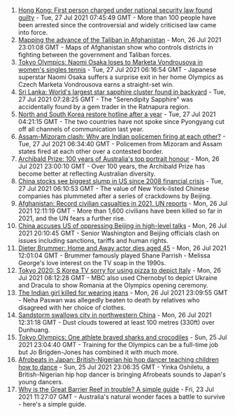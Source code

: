 1. [Hong Kong: First person charged under national security law found guilty](https://www.bbc.co.uk/news/world-asia-china-57979938) - Tue, 27 Jul 2021 07:45:49 GMT - More than 100 people have been arrested since the controversial and widely criticised law came into force.
2. [Mapping the advance of the Taliban in Afghanistan](https://www.bbc.co.uk/news/world-asia-57933979) - Mon, 26 Jul 2021 23:01:08 GMT - Maps of Afghanistan show who controls districts in fighting between the government and Taliban forces.
3. [Tokyo Olympics: Naomi Osaka loses to Marketa Vondrousova in women's singles tennis](https://www.bbc.co.uk/sport/olympics/57980493) - Tue, 27 Jul 2021 06:16:54 GMT - Japanese superstar Naomi Osaka suffers a surprise exit in her home Olympics as Czech Marketa Vondrousova earns a straight-set win.
4. [Sri Lanka: World's largest star sapphire cluster found in backyard](https://www.bbc.co.uk/news/world-asia-57981046) - Tue, 27 Jul 2021 07:28:25 GMT - The "Serendipity Sapphire" was accidentally found by a gem trader in the Ratnapura region.
5. [North and South Korea restore hotline after a year](https://www.bbc.co.uk/news/world-57979937) - Tue, 27 Jul 2021 04:21:15 GMT - The two countries have not spoke since Pyongyang cut off all channels of communication last year.
6. [Assam-Mizoram clash: Why are Indian policemen firing at each other?](https://www.bbc.co.uk/news/world-asia-india-57969157) - Tue, 27 Jul 2021 06:34:40 GMT - Policemen from Mizoram and Assam states fired at each other over a contested border.
7. [Archibald Prize: 100 years of Australia's top portrait honour](https://www.bbc.co.uk/news/world-australia-57967778) - Mon, 26 Jul 2021 23:00:10 GMT - Over 100 years, the Archibald Prize has become better at reflecting Australian diversity.
8. [China stocks see biggest slump in US since 2008 financial crisis](https://www.bbc.co.uk/news/business-57979857) - Tue, 27 Jul 2021 06:10:53 GMT - The value of New York-listed Chinese companies has plummeted after a series of crackdowns by Beijing.
9. [Afghanistan: Record civilian casualties in 2021, UN reports](https://www.bbc.co.uk/news/world-asia-57967960) - Mon, 26 Jul 2021 12:11:19 GMT - More than 1,600 civilians have been killed so far in 2021, and the UN fears a further rise.
10. [China accuses US of oppressing Beijing in high-level talks](https://www.bbc.co.uk/news/world-asia-china-57966427) - Mon, 26 Jul 2021 20:10:45 GMT - Senior Washington and Beijing officials clash on issues including sanctions, tariffs and human rights.
11. [Dieter Brummer: Home and Away actor dies aged 45](https://www.bbc.co.uk/news/world-australia-57967777) - Mon, 26 Jul 2021 12:01:04 GMT - Brummer famously played Shane Parrish - Melissa George's love interest on the TV soap in the 1990s.
12. [Tokyo 2020: S Korea TV sorry for using pizza to depict Italy](https://www.bbc.co.uk/news/world-asia-57966293) - Mon, 26 Jul 2021 08:12:28 GMT - MBC also used Chernobyl to depict Ukraine and Dracula to show Romania at the Olympics opening ceremony.
13. [The Indian girl killed for wearing jeans](https://www.bbc.co.uk/news/world-asia-india-57968350) - Mon, 26 Jul 2021 23:09:55 GMT - Neha Paswan was allegedly beaten to death by relatives who disagreed with her choice of clothes.
14. [Sandstorm swallows city in northwestern China](https://www.bbc.co.uk/news/world-asia-china-57973810) - Mon, 26 Jul 2021 12:31:18 GMT - Dust clouds towered at least 100 metres (330ft) over Dunhuang.
15. [Tokyo Olympics: One athlete braved sharks and crocodiles](https://www.bbc.co.uk/news/world-australia-57938909) - Sun, 25 Jul 2021 23:04:40 GMT - Training for the Olympics can be a full-time job but Jo Brigden-Jones has combined it with much more.
16. [Afrobeats in Japan: British-Nigerian hip hop dancer teaching children how to dance](https://www.bbc.co.uk/news/world-africa-57949287) - Sun, 25 Jul 2021 23:06:35 GMT - Yinka Oshiletu, a British-Nigerian hip hop dancer is bringing Afrobeats sounds to Japan's young dancers.
17. [Why is the Great Barrier Reef in trouble? A simple guide](https://www.bbc.co.uk/news/world-australia-57938858) - Fri, 23 Jul 2021 11:27:07 GMT - Australia's natural wonder faces a battle to survive - here's a simple guide.
